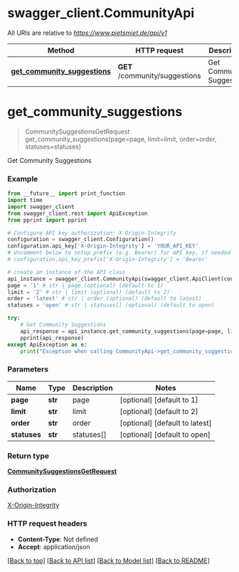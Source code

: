 # swagger_client.CommunityApi

All URIs are relative to *https://www.pietsmiet.de/api/v1*

Method | HTTP request | Description
------------- | ------------- | -------------
[**get_community_suggestions**](CommunityApi.md#get_community_suggestions) | **GET** /community/suggestions | Get Community Suggestions

# **get_community_suggestions**
> CommunitySuggestionsGetRequest get_community_suggestions(page=page, limit=limit, order=order, statuses=statuses)

Get Community Suggestions

### Example
```python
from __future__ import print_function
import time
import swagger_client
from swagger_client.rest import ApiException
from pprint import pprint

# Configure API key authorization: X-Origin-Integrity
configuration = swagger_client.Configuration()
configuration.api_key['X-Origin-Integrity'] = 'YOUR_API_KEY'
# Uncomment below to setup prefix (e.g. Bearer) for API key, if needed
# configuration.api_key_prefix['X-Origin-Integrity'] = 'Bearer'

# create an instance of the API class
api_instance = swagger_client.CommunityApi(swagger_client.ApiClient(configuration))
page = '1' # str | page (optional) (default to 1)
limit = '2' # str | limit (optional) (default to 2)
order = 'latest' # str | order (optional) (default to latest)
statuses = 'open' # str | statuses[] (optional) (default to open)

try:
    # Get Community Suggestions
    api_response = api_instance.get_community_suggestions(page=page, limit=limit, order=order, statuses=statuses)
    pprint(api_response)
except ApiException as e:
    print("Exception when calling CommunityApi->get_community_suggestions: %s\n" % e)
```

### Parameters

Name | Type | Description  | Notes
------------- | ------------- | ------------- | -------------
 **page** | **str**| page | [optional] [default to 1]
 **limit** | **str**| limit | [optional] [default to 2]
 **order** | **str**| order | [optional] [default to latest]
 **statuses** | **str**| statuses[] | [optional] [default to open]

### Return type

[**CommunitySuggestionsGetRequest**](CommunitySuggestionsGetRequest.md)

### Authorization

[X-Origin-Integrity](../README.md#X-Origin-Integrity)

### HTTP request headers

 - **Content-Type**: Not defined
 - **Accept**: application/json

[[Back to top]](#) [[Back to API list]](../README.md#documentation-for-api-endpoints) [[Back to Model list]](../README.md#documentation-for-models) [[Back to README]](../README.md)

